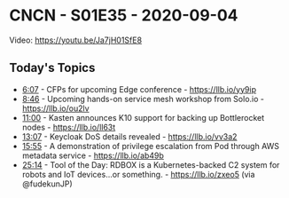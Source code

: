 # CNCN - S01E35 - 2020-09-04

Video: https://youtu.be/Ja7jH01SfE8

## Today's Topics

- [6:07](https://www.youtube.com/watch?v=Ja7jH01SfE8&t=367) - CFPs for upcoming Edge conference - https://llb.io/yy9ip
- [8:46](https://www.youtube.com/watch?v=Ja7jH01SfE8&t=526) - Upcoming hands-on service mesh workshop from Solo.io - https://llb.io/ou2lv
- [11:00](https://www.youtube.com/watch?v=Ja7jH01SfE8&t=660) - Kasten announces K10 support for backing up Bottlerocket nodes - https://llb.io/ll63t
- [13:07](https://www.youtube.com/watch?v=Ja7jH01SfE8&t=787) - Keycloak DoS details revealed - https://llb.io/vv3a2
- [15:55](https://www.youtube.com/watch?v=Ja7jH01SfE8&t=955) - A demonstration of privilege escalation from Pod through AWS metadata service - https://llb.io/ab49b
- [25:14](https://www.youtube.com/watch?v=Ja7jH01SfE8&t=1514) - Tool of the Day: RDBOX is a Kubernetes-backed C2 system for robots and IoT devices...or something. - https://llb.io/zxeo5 (via @fudekunJP)
